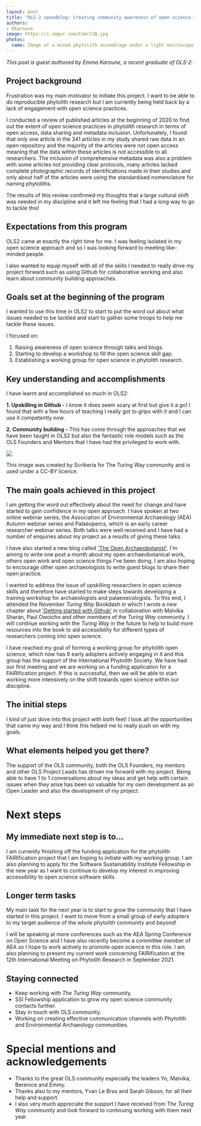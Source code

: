 ```yaml
---
layout: post
title: "OLS-2 speedblog: Creating community awareness of open science in phytolith research"
authors:
- EKaroune
image: https://i.imgur.com/CsmrC1B.jpg
photos:
  name: Image of a mixed phytolith assemblage under a light microscope.
---
```


_This post is guest authored by Emma Karoune, a recent graduate of OLS-2._

## Project background
Frustration was my main motivator to initiate this project. I want to be able to do reproducible phytolith research but I am currently being held back by a lack of engagement with open science practices.

I conducted a review of published articles at the beginning of 2020 to find out the extent of open science practices in phytolith research in terms of open access, data sharing and metadata inclusion. Unfortunately, I found that only one article in the 341 articles in my study shared raw data in an open repository and the majority of the articles were not open access meaning that the data within these articles is not accessible to all researchers. The inclusion of comprehensive metadata was also a problem with some articles not providing clear protocols, many articles lacked complete photographic records of identifications made in their studies and only about half of the articles were using the standardised nomenclature for naming phytoliths.

The results of this review confirmed my thoughts that a large cultural shift was needed in my discipline and it left me feeling that I had a long way to go to tackle this!

## Expectations from this program
OLS2 came at exactly the right time for me. I was feeling isolated in my open science approach and so I was looking forward to meeting like-minded people.

I also wanted to equip myself with all of the skills I needed to really drive my project forward such as using Github for collaborative working and also learn about community building approaches.

## Goals set at the beginning of the program
I wanted to use this time in OLS2 to start to put the word out about what issues needed to be tackled and start to gather some troops to help me tackle these issues.

I focused on:
1. Raising awareness of open science through talks and blogs.
2. Starting to develop a workshop to fill the open science skill gap.
3. Establishing a working group for open science in phytolith research.

## Key understanding and accomplishments
I have learnt and accomplished so much in OLS2:

**1. Upskilling in Github -** I know it does seem scary at first but give it a go! I found that with a few hours of teaching I really got to grips with it and I can use it competently now.

**2. Community building -** This has come through the approaches that we have been taught in OLS2 but also the fantastic role models such as the OLS Founders and Mentors that I have had the privileged to work with.


![](https://i.imgur.com/GeskTxh.jpg)

This image was created by Scriberia for The Turing Way community and is used under a CC-BY licence.

## The main goals achieved in this project
I am getting the word out effectively about the need for change and have started to gain confidence in my open approach. I have spoken at two online webinar series; the Association of Environmental Archaeology (AEA) Autumn webinar series and Palaeopercs, which is an early career researcher webinar series. Both talks were well received and I have had a number of enquiries about my project as a results of giving these talks.

I have also started a new blog called ['The Open Archaeobotanist'](https://ekaroune.github.io/The-Open-Archaeobotanist/). I'm aiming to write one post a month about my open archaeobotanical work, others open work and open science things I've been doing. I am also hoping to encourage other open archaeologists to write guest blogs to share their open practice.

I wanted to address the issue of upskilling researchers in open science skills and therefore have started to make steps towards developing a training workshop for archaeologists and palaeoecologists. To this end, I attended the November *Turing Way* Bookdash in which I wrote a new chapter about ['Getting started with Github'](https://the-turing-way.netlify.app/collaboration/github-novice.html) in collaboration with Malvika Sharan, Paul Owoicho and other members of the *Turing Way* community. I will continue working with the *Turing Way* in the future to help to build more resources into the book to aid accessibility for different types of researchers coming into open science.

I have reached my goal of forming a working group for phytolith open science, which now has 6 early adopters actively engaging in it and this group has the support of the International Phytolith Society. We have had our first meeting and we are working on a funding application for a FAIRification project. If this is successful, then we will be able to start working more intensively on the shift towards open science within our discipline.

## The initial steps
I kind of just dove into this project with both feet! I took all the opportunities that came my way and I think this helped me to really push on with my goals.

## What elements helped you get there?
The support of the OLS community, both the OLS Founders, my mentors and other OLS Project Leads has driven me forward with my project. Being able to have 1 to 1 conversations about my ideas and get help with certain issues when they arise has been so valuable for my own development as an Open Leader and also the development of my project.

# Next steps

## My immediate next step is to...
I am currently finishing off the funding application for the phytolith FAIRification project that I am hoping to initiate with my working group. I am also planning to apply for the Software Sustainability Institute Fellowship in the new year as I want to continue to develop my interest in improving accessibility to open science software skills.

## Longer term tasks
My main task for the next year is to start to grow the community that I have started in this project. I want to move from a small group of early adopters to my target audience of the whole phytolith community and beyond!

I will be speaking at more conferences such as the AEA Spring Conference on Open Science and I have also recently become a committee member of AEA so I hope to work actively to promote open science in this role. I am also planning to present my current work concerning FAIRification at the 12th International Meeting on Phytolith Research in September 2021.    

## Staying connected

* Keep working with *The Turing Way* community.
* SSI Fellowship application to grow my open science community contacts further.
* Stay in touch with OLS community.
* Working on creating effective communication channels with Phytolith and Environmental Archaeology communities.

# Special mentions and acknowledgements
* Thanks to the great OLS community especially the leaders Yo, Malvika, Berenice and Emmy.
* Thanks also to my mentors, Yvan Le Bras and Sarah Gibson, for all their help and support.
* I also very much appreciate the support I have received from *The Turing Way* community and look forward to continuing working with them next year.
